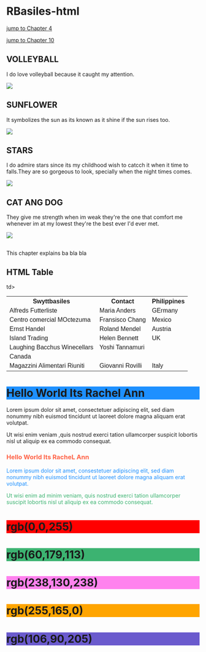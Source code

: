 # RBasiles-html
</p>


</body>

</html>

<!DOCTYPE html>
<html>
<body>

<p><a href="#C4">jump to Chapter 4</a></p>
<p><a href="#C10">jump to Chapter 10</a></p>

<h2>VOLLEYBALL</h2>
<p>I do love volleyball because it caught my attention.</p>
<img src="VOLLEYBALL.jpg">
<h2>SUNFLOWER</h2>
<p>It symbolizes the sun as its known as it shine if the sun rises too.</p>
<img src="SUNFLOWER.jpg">
<h2>STARS</h2>
<p>I do admire stars since its my childhood wish to catcch it when it time to falls.They are so gorgeous to look, specially when the night times comes.</p>
<img src="STARS.jpg">
<h2>CAT ANG DOG</h2>
<p>They give me strength when im weak they're the one that comfort me whenever im at my lowest they're the best ever I'd ever met. </p>
<img src="CAT AND DOG.jpg">
<h2></h2>
<p>This chapter explains ba bla bla</p>

<!DOCTYPE html>
<html>
<head>
<style>
table {
 font-family:arial,sans-serif;
 border-collapse:collapse;
 width:100%
}

 td, th {
  border:1px solid #dddddd;
  text-align: left;
  padding: 8px;
 }

 tr:nth-child(even){
  background-color:#dddddd;
 }
 </style>
 </head>
 <body>

 <h2>HTML Table</h2>

 <table>
  <tr>
   <th>Swyttbasiles</th>
   <th>Contact</th>
   <th>Philippines</th>
 </tr>
 <tr>
   <td>Alfreds Futterliste</td>
   <td>Maria Anders</td>
   <td>GErmany</td>
 </tr>
 <tr>
  <td>Centro comercial MOctezuma</td>
  <td>Fransisco Chang</td>
  <td>Mexico</td>
 </tr>
 <tr>
  <td>Ernst Handel</td>
  <td>Roland Mendel</td>
  <td>Austria</td>
 </tr>
 <tr>
  <td>Island Trading</td>
  <td>Helen Bennett</td>
  <td>UK</td>
 </tr>
 <tr>
  <td>Laughing Bacchus Winecellars</td>
  <td>Yoshi Tannamuri</tr>td>
  <td>Canada</td>
 </tr>
 <tr>
  <td>Magazzini Alimentari Riuniti</td>
  <td>Giovanni Rovilli</td>
  <td>Italy</td>
 </tr>
</table>

</body>
</html>




<!DOCTYPE html>

<html>

<body>


<h1 style="background-color:DodgerBlue;">Hello World Its Rachel Ann</h1>



<p style="background-color:Tomato;">

Lorem ipsum dolor sit amet, consectetuer
adipiscing elit, sed diam nonummy nibh
euismod tincidunt ut laoreet dolore magna
aliquam erat volutpat.

Ut wisi enim veniam ,quis nostrud
exerci tation ullamcorper suspicit lobortis nisl ut
aliquip ex ea commodo consequat.

</p>


</body>

</html>



<!DOCTYPE html>

<html>

<body>


<h3 style="color:Tomato;">Hello World Its RacheL Ann</h3>



<p style="color:DodgerBlue;">Lorem ipsum
dolor sit amet, consestetuer adipiscing elit, sed
diam nonummy nibh euismod tincidunt ut
laoreet dolore magna aliquam erat
volutpat.</p>



<p style="color:MediumSeaGreen;">Ut wisi
enim ad minim veniam, quis nostrud exerci
tation ullamcorper suscipit lobortis nisl ut
aliquip ex ea commodo consequat.</p>


</body>

</html>

<!DOCTYPE html>

<html>

<body>


<h1 style="background-color:rgb(255,0,
0);></p>rgb(255,0,0)</h1>

<h1 style="background-color:rgb(0,0,
255);">rgb(0,0,255)</h1>

<h1 style="background-color:rgb(60,179,
113);">rgb(60,179,113)</h1>

<h1 style="background-color:rgb(255,130,
238);">rgb(238,130,238)</h1>

<h1 style="background-color:rgb(255,165,
0);">rgb(255,165,0)</h1>

<h1 style="background-color:rgb(106,90,
205);">rgb(106,90,205)</h1>



</body>

</html>
